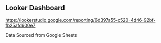 ## Looker Dashboard
https://lookerstudio.google.com/reporting/6d397a55-c520-4d46-92bf-fb25afd600e7

Data Sourced from Google Sheets